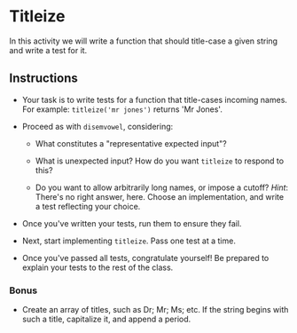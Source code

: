 # Titleize

In this activity we will write a function that should title-case a given string and write a test for it.

## Instructions

* Your task is to write tests for a function that title-cases incoming names. For example: `titleize('mr jones')` returns 'Mr Jones'.

* Proceed as with `disemvowel`, considering:

  * What constitutes a "representative expected input"?

  * What is unexpected input? How do you want `titleize` to respond to this?

  * Do you want to allow arbitrarily long names, or impose a cutoff? _Hint_: There's no right answer, here. Choose an implementation, and write a test reflecting your choice.

* Once you've written your tests, run them to ensure they fail.

* Next, start implementing `titleize`. Pass one test at a time.

* Once you've passed all tests, congratulate yourself! Be prepared to explain your tests to the rest of the class.

### Bonus

* Create an array of titles, such as Dr; Mr; Ms; etc. If the string begins with such a title, capitalize it, and append a period.
